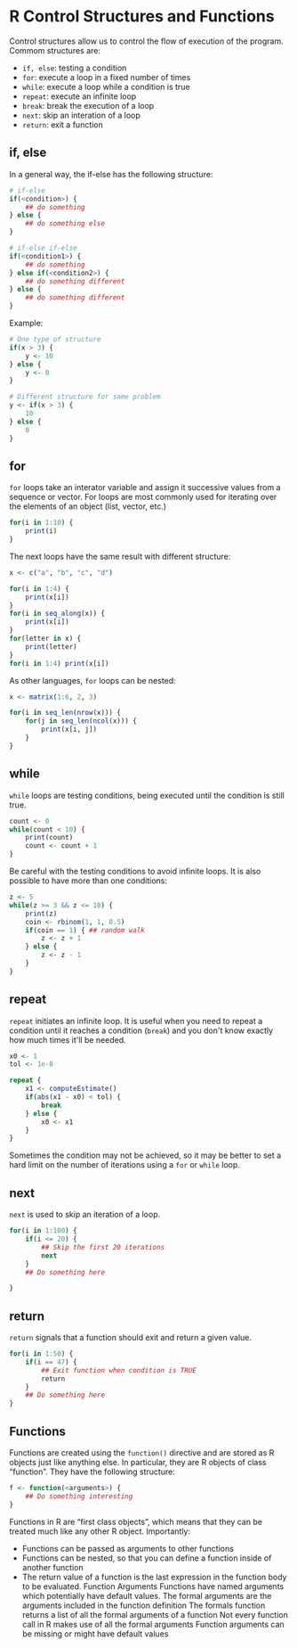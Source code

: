
# R Control Structures and Functions

Control structures allow us to control the flow of execution of the program. Commom structures are:

- `if, else`: testing a condition
- `for`: execute a loop in a fixed number of times
- `while`: execute a loop while a condition is true
- `repeat`: execute an infinite loop
- `break`: break the execution of a loop
- `next`: skip an interation of a loop
- `return`: exit a function


## if, else

In a general way, the if-else has the following structure:
```r
# if-else
if(<condition>) {
	## do something
} else {
	## do something else
}

# if-else if-else
if(<condition1>) {
	## do something
} else if(<condition2>) {
	## do something different
} else {
	## do something different
}
```

Example:
```r
# One type of structure
if(x > 3) {
	y <- 10
} else {
	y <- 0
}

# Different structure for same problem
y <- if(x > 3) {
	10
} else {
	0
}
```

## for

`for` loops take an interator variable and assign it successive values from a sequence or vector. For loops are most commonly used for iterating over the elements of an object (list, vector, etc.)

```r
for(i in 1:10) {
	print(i)
}
```
The next loops have the same result with different structure:
```r
x <- c("a", "b", "c", "d")

for(i in 1:4) {
	print(x[i])
}
for(i in seq_along(x)) {
	print(x[i])
}
for(letter in x) {
	print(letter)
}
for(i in 1:4) print(x[i])
```

As other languages, `for` loops can be nested:

```r
x <- matrix(1:6, 2, 3)

for(i in seq_len(nrow(x))) {
	for(j in seq_len(ncol(x))) {
		print(x[i, j])
	}
}
```

## while

`while` loops are testing conditions, being executed until the condition is still true.

```r
count <- 0
while(count < 10) {
	print(count)
	count <- count + 1
}
```
  
Be careful with the testing conditions to avoid infinite loops.
It is also possible to have more than one conditions:

```r
z <- 5
while(z >= 3 && z <= 10) {
	print(z)
	coin <- rbinom(1, 1, 0.5)
	if(coin == 1) { ## random walk
		z <- z + 1
	} else {
		z <- z - 1
	}
}
```

## repeat

`repeat` initiates an infinite loop. It is useful when you need to repeat a condition until it reaches a condition (`break`) and you don't know exactly how much times it'll be needed. 

```r
x0 <- 1
tol <- 1e-8

repeat {
	x1 <- computeEstimate()
	if(abs(x1 - x0) < tol) {
		break
	} else {
		x0 <- x1
	}
}
```

Sometimes the condition may not be achieved, so it may be better to set a hard limit on the number of iterations using a `for` or `while` loop.


## next

`next` is used to skip an iteration of a loop.

```r
for(i in 1:100) {
	if(i <= 20) {
		## Skip the first 20 iterations
		next
	}
	## Do something here

}
```

## return

`return` signals that a function should exit and return a given value.

```r
for(i in 1:50) {
	if(i == 47) {
		## Exit function when condition is TRUE
		return
	}
	## Do something here
}
```

## Functions

Functions are created using the `function()` directive and are stored as R objects just like anything else. In particular, they are R objects of class “function”. They have the following structure:

```r
f <- function(<arguments>) {
	## Do something interesting
}
```

Functions in R are “first class objects”, which means that they can be treated much like any other R object. Importantly:

- Functions can be passed as arguments to other functions
- Functions can be nested, so that you can define a function inside of another function
- The return value of a function is the last expression in the function body to be evaluated.
Function Arguments
Functions have named arguments which potentially have default values.
The formal arguments are the arguments included in the function definition
The formals function returns a list of all the formal arguments of a function
Not every function call in R makes use of all the formal arguments
Function arguments can be missing or might have default values

<!--stackedit_data:
eyJoaXN0b3J5IjpbMTcxMDUzNzU2LC0xMzcwODY5OTEsLTEzMj
c3NjgwNDcsLTIxMjE0MDA3NjgsMTAzMTQyNDgwNCw4NTE2ODg0
NV19
-->